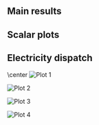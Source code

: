 ## Main results

## Scalar plots

## Electricity dispatch

\center
![Plot 1](BB-electricity_01.png)

![Plot 2](BB-electricity_07.png)

![Plot 3](B-electricity_01.png)

![Plot 4](B-electricity_07.png)
